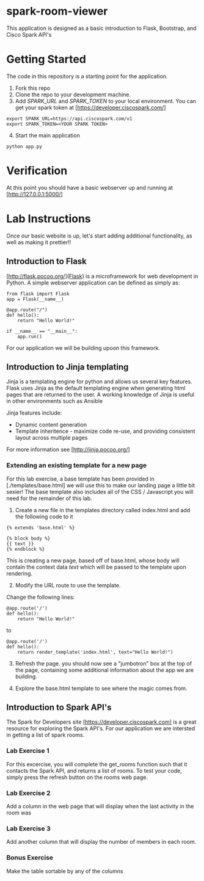 # spark-room-viewer

This application is designed as a basic introduction to Flask, Bootstrap, and Cisco Spark API's

# Getting Started

The code in this repository is a starting point for the application.

1. Fork this repo
2. Clone the repo to your development machine.
3. Add *SPARK_URL* and *SPARK_TOKEN* to your local environment.  You can get your spark token at [https://developer.ciscospark.com/]

```
export SPARK_URL=https://api.ciscospark.com/v1
export SPARK_TOKEN=<YOUR SPARK TOKEN>
```
4. Start the main application

```
python app.py
```

# Verification

At this point you should have a basic webserver up and running at [http://127.0.0.1:5000/]

# Lab Instructions

Once our basic website is up, let's start adding additional functionality, as well as making it prettier!!

## Introduction to Flask

[http://flask.pocoo.org/](Flask) is a microframework for web development in Python. A simple webserver application
can be defined as simply as:

```
from flask import Flask
app = Flask(__name__)

@app.route("/")
def hello():
    return "Hello World!"

if __name__ == "__main__":
    app.run()
```

For our application we will be building upoon this framework.


## Introduction to Jinja templating

Jinja is a templating engine for python and allows us several key features.  Flask uses Jinja as the default templating engine
when generating html pages that are returned to the user. A working knowledge of Jinja is useful in other environments such as
Ansible

Jinja features include:

* Dynamic content generation
* Template inheritence - maximize code re-use, and providing consistent layout across multiple pages

For more information see [http://jinja.pocoo.org/]

### Extending an existing template for a new page

For this lab exercise, a base template has been provided in [./templates/base.html] we will use this to make our landing page
a little bit sexier! The base template also includes all of the CSS / Javascript you will need for the remainder of this
lab.


1. Create a new file in the templates directory called index.html and add the following code to it

```
{% extends 'base.html' %}

{% block body %}
{{ text }}
{% endblock %}
```

This is creating a new page, based off of base.html, whose body will contain the context data *text* which will be passed
to the template upon rendering.


2. Modify the URL route to use the template.

Change the following lines:

```
@app.route('/')
def hello():
    return "Hello World!"
```

to

```
@app.route('/')
def hello():
    return render_template('index.html', text="Hello World!")
```

3. Refresh the page.  you should now see a "jumbotron" box at the top of the page, containing some additional information
about the app we are building.

4. Explore the base.html template to see where the magic comes from.


## Introduction to Spark API's

The Spark for Developers site [https://developer.ciscospark.com] is a great resource for exploring the Spark API's.
For our application we are intersted in getting a list of spark rooms.


### Lab Exercise 1

For this excercise, you will complete the get_rooms function such that it contacts the Spark API, and returns a list of
rooms.  To test your code, simply press the refresh button on the rooms web page.

### Lab Exercise 2

Add a column in the web page that will display when the last activity in the room was

### Lab Exercise 3

Add another column that will display the number of members in each room.

### Bonus Exercise

Make the table sortable by any of the columns







